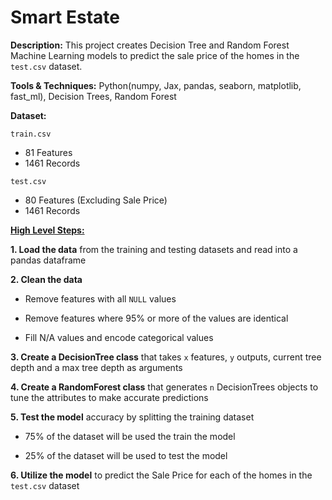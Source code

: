 # Smart Estate

**Description:** This project creates Decision Tree and Random Forest Machine Learning models to predict the sale price of the homes in the `test.csv` dataset. 

**Tools & Techniques:** Python(numpy, Jax, pandas, seaborn, matplotlib, fast_ml), Decision Trees, Random Forest

**Dataset:** 

`train.csv`
+ 81 Features
+ 1461 Records

`test.csv`
+ 80 Features (Excluding Sale Price)
+ 1461 Records

<ins>**High Level Steps:**<ins>

**1. Load the data** from the training and testing datasets and read into a pandas dataframe

**2. Clean the data**

+ Remove features with all `NULL` values

+ Remove features where 95% or more of the values are identical

+ Fill N/A values and encode categorical values

**3. Create a DecisionTree class** that takes `x` features, `y` outputs, current tree depth and a max tree depth as arguments

**4. Create a RandomForest class** that generates `n` DecisionTrees objects to tune the attributes to make accurate predictions
   
**5. Test the model** accuracy by splitting the training dataset
 
+ 75% of the dataset will be used the train the model

+ 25% of the dataset will be used to test the model
   
**6. Utilize the model** to predict the Sale Price for each of the homes in the `test.csv` dataset



